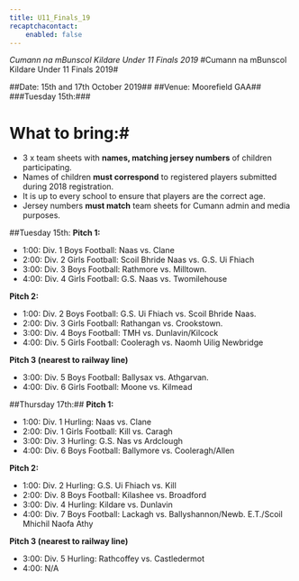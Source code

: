 ```yaml
---
title: U11_Finals_19
recaptchacontact:
    enabled: false
---
```


*Cumann na mBunscol Kildare Under 11 Finals 2019*
#Cumann na mBunscol Kildare Under 11 Finals 2019#

##Date: 15th and 17th October 2019##
##Venue: Moorefield GAA##
###Tuesday 15th:###

# What to bring:#
* 3 x team sheets with **names, matching jersey numbers** of children participating.
* Names of children **must correspond** to registered players submitted during 2018 registration.
* It is up to every school to ensure that players are the correct age. 
* Jersey numbers **must match** team sheets for Cumann admin and media purposes.

##Tuesday 15th:
**Pitch 1:**

* 1:00: Div. 1 Boys Football: Naas vs. Clane
* 2:00: Div. 2 Girls Football: Scoil Bhride Naas vs. G.S. Ui Fhiach
* 3:00: Div. 3 Boys Football: Rathmore vs. Milltown.
* 4:00: Div. 4 Girls Football: G.S. Naas vs. Twomilehouse

**Pitch 2:**

* 1:00: Div. 2 Boys Football: G.S. Ui Fhiach vs. Scoil Bhride Naas.
* 2:00: Div. 3 Girls Football: Rathangan vs. Crookstown.
* 3:00: Div. 4 Boys Football: TMH vs. Dunlavin/Kilcock
* 4:00: Div. 5 Girls Football: Cooleragh vs. Naomh Uilig Newbridge

**Pitch 3 (nearest to railway line)**
 
* 3:00: Div. 5 Boys Football: Ballysax vs. Athgarvan.
* 4:00: Div. 6 Girls Football: Moone vs. Kilmead

##Thursday 17th:##
**Pitch 1:**

* 1:00: Div. 1 Hurling: Naas vs. Clane
* 2:00: Div. 1 Girls Football: Kill vs. Caragh
* 3:00: Div. 3 Hurling: G.S. Nas vs Ardclough
* 4:00: Div. 6 Boys Football: Ballymore vs. Cooleragh/Allen

**Pitch 2:**

* 1:00: Div. 2 Hurling: G.S. Ui Fhiach vs. Kill
* 2:00: Div. 8 Boys Football: Kilashee vs. Broadford
* 3:00: Div. 4 Hurling: Kildare vs. Dunlavin
* 4:00: Div. 7 Boys Football: Lackagh vs. Ballyshannon/Newb. E.T./Scoil Mhichil Naofa Athy

**Pitch 3 (nearest to railway line)**
 
* 3:00: Div. 5 Hurling: Rathcoffey vs. Castledermot
* 4:00:  N/A
